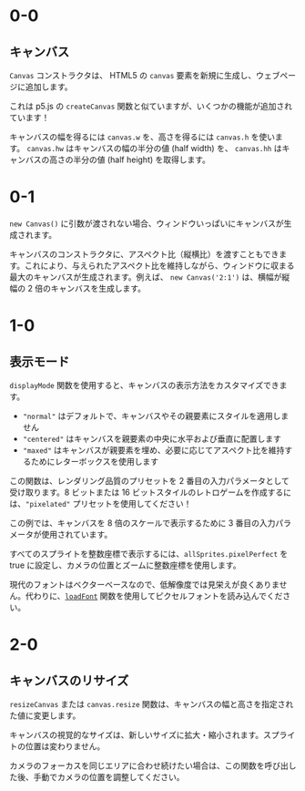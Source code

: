 # 0-0

## キャンバス

`Canvas` コンストラクタは、 HTML5 の `canvas` 要素を新規に生成し、ウェブページに追加します。

これは p5.js の `createCanvas` 関数と似ていますが、いくつかの機能が追加されています！

キャンバスの幅を得るには `canvas.w` を、高さを得るには `canvas.h` を使います。 `canvas.hw` はキャンバスの幅の半分の値 (half width) を、 `canvas.hh` はキャンバスの高さの半分の値 (half height) を取得します。

# 0-1

`new Canvas()` に引数が渡されない場合、ウィンドウいっぱいにキャンバスが生成されます。

キャンバスのコンストラクタに、アスペクト比（縦横比）を渡すこともできます。これにより、与えられたアスペクト比を維持しながら、ウィンドウに収まる最大のキャンバスが生成されます。例えば、 `new Canvas('2:1')` は、横幅が縦幅の 2 倍のキャンバスを生成します。

# 1-0

## 表示モード

`displayMode` 関数を使用すると、キャンバスの表示方法をカスタマイズできます。

- `"normal"` はデフォルトで、キャンバスやその親要素にスタイルを適用しません
- `"centered"` はキャンバスを親要素の中央に水平および垂直に配置します
- `"maxed"` はキャンバスが親要素を埋め、必要に応じてアスペクト比を維持するためにレターボックスを使用します

この関数は、レンダリング品質のプリセットを 2 番目の入力パラメータとして受け取ります。8 ビットまたは 16 ビットスタイルのレトロゲームを作成するには、`"pixelated"` プリセットを使用してください！

この例では、キャンバスを 8 倍のスケールで表示するために 3 番目の入力パラメータが使用されています。

すべてのスプライトを整数座標で表示するには、`allSprites.pixelPerfect` を true に設定し、カメラの位置とズームに整数座標を使用します。

現代のフォントはベクターベースなので、低解像度では見栄えが良くありません。代わりに、[`loadFont`](https://p5js.org/reference/p5/loadFont) 関数を使用してピクセルフォントを読み込んでください。

# 2-0

## キャンバスのリサイズ

`resizeCanvas` または `canvas.resize` 関数は、キャンバスの幅と高さを指定された値に変更します。

キャンバスの視覚的なサイズは、新しいサイズに拡大・縮小されます。スプライトの位置は変わりません。

カメラのフォーカスを同じエリアに合わせ続けたい場合は、この関数を呼び出した後、手動でカメラの位置を調整してください。
